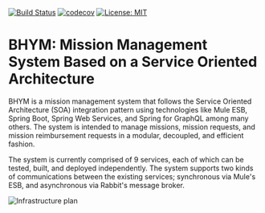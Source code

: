 
[![Build Status](https://travis-ci.org/imrenagi/microservice-skeleton.svg?branch=master)](https://travis-ci.org/imrenagi/microservice-skeleton)  [![codecov](https://codecov.io/gh/imrenagi/microservice-skeleton/branch/master/graph/badge.svg)](https://codecov.io/gh/imrenagi/microservice-skeleton) [![License: MIT](https://img.shields.io/badge/License-MIT-yellow.svg)](https://opensource.org/licenses/MIT) 

# BHYM: Mission Management System Based on a Service Oriented Architecture

BHYM is a mission management system that follows the Service Oriented Architecture (SOA) integration pattern using technologies like Mule ESB, Spring Boot, Spring Web Services, and Spring for GraphQL among many others. The system is intended to manage missions, mission requests, and mission reimbursement requests in a modular, decoupled, and efficient fashion.

The system is currently comprised of 9 services, each of which can be tested, built, and deployed independently. The system supports two kinds of communications between the existing services; synchronous via Mule's ESB, and asynchronous via Rabbit's message broker.

![Infrastructure plan](https://i.ibb.co/7vPFrWG/Copy-of-Mission-Management-System-Page-1-drawio-1.png)

